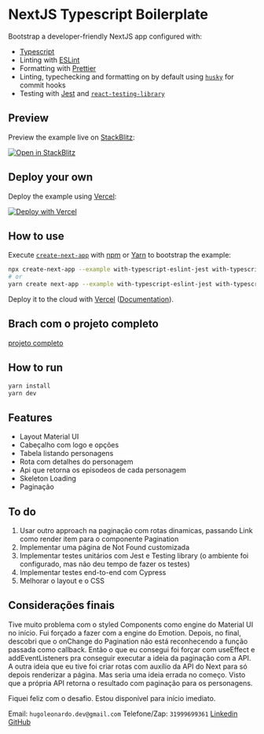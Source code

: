 # NextJS Typescript Boilerplate

Bootstrap a developer-friendly NextJS app configured with:

-   [Typescript](https://www.typescriptlang.org/)
-   Linting with [ESLint](https://eslint.org/)
-   Formatting with [Prettier](https://prettier.io/)
-   Linting, typechecking and formatting on by default using [`husky`](https://github.com/typicode/husky) for commit hooks
-   Testing with [Jest](https://jestjs.io/) and [`react-testing-library`](https://testing-library.com/docs/react-testing-library/intro)

## Preview

Preview the example live on [StackBlitz](http://stackblitz.com/):

[![Open in StackBlitz](https://developer.stackblitz.com/img/open_in_stackblitz.svg)](https://stackblitz.com/github/vercel/next.js/tree/canary/examples/with-typescript-eslint-jest)

## Deploy your own

Deploy the example using [Vercel](https://vercel.com?utm_source=github&utm_medium=readme&utm_campaign=next-example):

[![Deploy with Vercel](https://vercel.com/button)](https://vercel.com/new/git/external?repository-url=https://github.com/vercel/next.js/tree/canary/examples/with-typescript-eslint-jest&project-name=with-typescript-eslint-jest&repository-name=with-typescript-eslint-jest)

## How to use

Execute [`create-next-app`](https://github.com/vercel/next.js/tree/canary/packages/create-next-app) with [npm](https://docs.npmjs.com/cli/init) or [Yarn](https://yarnpkg.com/lang/en/docs/cli/create/) to bootstrap the example:

```bash
npx create-next-app --example with-typescript-eslint-jest with-typescript-eslint-jest-app
# or
yarn create next-app --example with-typescript-eslint-jest with-typescript-eslint-jest-app
```

Deploy it to the cloud with [Vercel](https://vercel.com/new?utm_source=github&utm_medium=readme&utm_campaign=next-example) ([Documentation](https://nextjs.org/docs/deployment)).

## Brach com o projeto completo

[projeto completo](https://github.com/hugoleonardodev/next-text-app/tree/hugo-leonardo-fixing-modules-bug)

## How to run

```bash
yarn install
yarn dev
```

## Features

-   Layout Material UI
-   Cabeçalho com logo e opções
-   Tabela listando personagens
-   Rota com detalhes do personagem
-   Api que retorna os episodeos de cada personagem
-   Skeleton Loading
-   Paginação

## To do

1) Usar outro approach na paginação com rotas dinamicas, passando Link como render item para o componente Pagination
2) Implementar uma página de Not Found customizada
3) Implementar testes unitários com Jest e Testing library (o ambiente foi configurado, mas não deu tempo de fazer os testes)
4) Implementar testes end-to-end com Cypress
5) Melhorar o layout e o CSS

## Considerações finais

Tive muito problema com o styled Components como engine do Material UI no início. Fui forçado a fazer com a engine do Emotion.
Depois, no final, descobri que o onChange do Pagination não está reconhecendo a função passada como callback.
Então o que eu consegui foi forçar com useEffect e addEventListeners pra conseguir executar a ideia da paginação com a API.
A outra ideia que eu tive foi criar rotas com auxílio da API do Next para só depois renderizar a página. Mas seria uma ideia errada no começo.
Visto que a própria API retorna o resultado com paginação para os personagens.

Fiquei feliz com o desafio. Estou disponível para início imediato.

Email: `hugoleonardo.dev@gmail.com`
Telefone/Zap: `31999699361`
[Linkedin](https://www.linkedin.com/in/hugo-leonardo-matosinhos-de-souza/)
[GitHub](https://github.com/hugoleonardodev)
